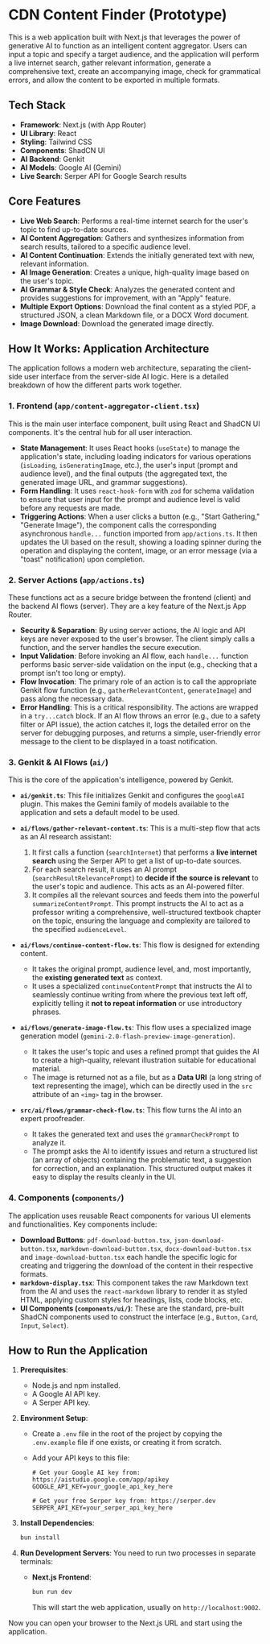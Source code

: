 # CDN Content Finder (Prototype)

This is a web application built with Next.js that leverages the power of generative AI to function as an intelligent content aggregator. Users can input a topic and specify a target audience, and the application will perform a live internet search, gather relevant information, generate a comprehensive text, create an accompanying image, check for grammatical errors, and allow the content to be exported in multiple formats.

## Tech Stack

- **Framework**: Next.js (with App Router)
- **UI Library**: React
- **Styling**: Tailwind CSS
- **Components**: ShadCN UI
- **AI Backend**: Genkit
- **AI Models**: Google AI (Gemini)
- **Live Search**: Serper API for Google Search results

## Core Features

- **Live Web Search**: Performs a real-time internet search for the user's topic to find up-to-date sources.
- **AI Content Aggregation**: Gathers and synthesizes information from search results, tailored to a specific audience level.
- **AI Content Continuation**: Extends the initially generated text with new, relevant information.
- **AI Image Generation**: Creates a unique, high-quality image based on the user's topic.
- **AI Grammar & Style Check**: Analyzes the generated content and provides suggestions for improvement, with an "Apply" feature.
- **Multiple Export Options**: Download the final content as a styled PDF, a structured JSON, a clean Markdown file, or a DOCX Word document.
- **Image Download**: Download the generated image directly.

## How It Works: Application Architecture

The application follows a modern web architecture, separating the client-side user interface from the server-side AI logic. Here is a detailed breakdown of how the different parts work together.

### 1. Frontend (`app/content-aggregator-client.tsx`)

This is the main user interface component, built using React and ShadCN UI components. It's the central hub for all user interaction.

- **State Management**: It uses React hooks (`useState`) to manage the application's state, including loading indicators for various operations (`isLoading`, `isGeneratingImage`, etc.), the user's input (prompt and audience level), and the final outputs (the aggregated text, the generated image URL, and grammar suggestions).
- **Form Handling**: It uses `react-hook-form` with `zod` for schema validation to ensure that user input for the prompt and audience level is valid before any requests are made.
- **Triggering Actions**: When a user clicks a button (e.g., "Start Gathering," "Generate Image"), the component calls the corresponding asynchronous `handle...` function imported from `app/actions.ts`. It then updates the UI based on the result, showing a loading spinner during the operation and displaying the content, image, or an error message (via a "toast" notification) upon completion.

### 2. Server Actions (`app/actions.ts`)

These functions act as a secure bridge between the frontend (client) and the backend AI flows (server). They are a key feature of the Next.js App Router.

- **Security & Separation**: By using server actions, the AI logic and API keys are never exposed to the user's browser. The client simply calls a function, and the server handles the secure execution.
- **Input Validation**: Before invoking an AI flow, each `handle...` function performs basic server-side validation on the input (e.g., checking that a prompt isn't too long or empty).
- **Flow Invocation**: The primary role of an action is to call the appropriate Genkit flow function (e.g., `gatherRelevantContent`, `generateImage`) and pass along the necessary data.
- **Error Handling**: This is a critical responsibility. The actions are wrapped in a `try...catch` block. If an AI flow throws an error (e.g., due to a safety filter or API issue), the action catches it, logs the detailed error on the server for debugging purposes, and returns a simple, user-friendly error message to the client to be displayed in a toast notification.

### 3. Genkit & AI Flows (`ai/`)

This is the core of the application's intelligence, powered by Genkit.

- **`ai/genkit.ts`**: This file initializes Genkit and configures the `googleAI` plugin. This makes the Gemini family of models available to the application and sets a default model to be used.

- **`ai/flows/gather-relevant-content.ts`**: This is a multi-step flow that acts as an AI research assistant:

  1. It first calls a function (`searchInternet`) that performs a **live internet search** using the Serper API to get a list of up-to-date sources.
  2. For each search result, it uses an AI prompt (`searchResultRelevancePrompt`) to **decide if the source is relevant** to the user's topic and audience. This acts as an AI-powered filter.
  3. It compiles all the relevant sources and feeds them into the powerful `summarizeContentPrompt`. This prompt instructs the AI to act as a professor writing a comprehensive, well-structured textbook chapter on the topic, ensuring the language and complexity are tailored to the specified `audienceLevel`.

- **`ai/flows/continue-content-flow.ts`**: This flow is designed for extending content.

  - It takes the original prompt, audience level, and, most importantly, the **existing generated text** as context.
  - It uses a specialized `continueContentPrompt` that instructs the AI to seamlessly continue writing from where the previous text left off, explicitly telling it **not to repeat information** or use introductory phrases.

- **`ai/flows/generate-image-flow.ts`**: This flow uses a specialized image generation model (`gemini-2.0-flash-preview-image-generation`).

  - It takes the user's topic and uses a refined prompt that guides the AI to create a high-quality, relevant illustration suitable for educational material.
  - The image is returned not as a file, but as a **Data URI** (a long string of text representing the image), which can be directly used in the `src` attribute of an `<img>` tag in the browser.

- **`src/ai/flows/grammar-check-flow.ts`**: This flow turns the AI into an expert proofreader.

  - It takes the generated text and uses the `grammarCheckPrompt` to analyze it.
  - The prompt asks the AI to identify issues and return a structured list (an array of objects) containing the problematic text, a suggestion for correction, and an explanation. This structured output makes it easy to display the results cleanly in the UI.

### 4. Components (`components/`)

The application uses reusable React components for various UI elements and functionalities. Key components include:

- **Download Buttons**: `pdf-download-button.tsx`, `json-download-button.tsx`, `markdown-download-button.tsx`, `docx-download-button.tsx` and `image-download-button.tsx` each handle the specific logic for creating and triggering the download of the content in their respective formats.
- **`markdown-display.tsx`**: This component takes the raw Markdown text from the AI and uses the `react-markdown` library to render it as styled HTML, applying custom styles for headings, lists, code blocks, etc.
- **UI Components (`components/ui/`)**: These are the standard, pre-built ShadCN components used to construct the interface (e.g., `Button`, `Card`, `Input`, `Select`).

## How to Run the Application

1. **Prerequisites**:

   - Node.js and npm installed.
   - A Google AI API key.
   - A Serper API key.

2. **Environment Setup**:

   - Create a `.env` file in the root of the project by copying the `.env.example` file if one exists, or creating it from scratch.
   - Add your API keys to this file:

     ```env
     # Get your Google AI key from: https://aistudio.google.com/app/apikey
     GOOGLE_API_KEY=your_google_api_key_here

     # Get your free Serper key from: https://serper.dev
     SERPER_API_KEY=your_serper_api_key_here
     ```

3. **Install Dependencies**:

   ```bash
   bun install
   ```

4. **Run Development Servers**:
   You need to run two processes in separate terminals:

   - **Next.js Frontend**:

     ```bash
     bun run dev
     ```

     This will start the web application, usually on `http://localhost:9002`.

Now you can open your browser to the Next.js URL and start using the application.

